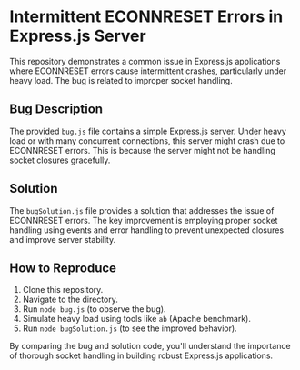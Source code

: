 # Intermittent ECONNRESET Errors in Express.js Server

This repository demonstrates a common issue in Express.js applications where ECONNRESET errors cause intermittent crashes, particularly under heavy load.  The bug is related to improper socket handling.

## Bug Description

The provided `bug.js` file contains a simple Express.js server. Under heavy load or with many concurrent connections, this server might crash due to ECONNRESET errors. This is because the server might not be handling socket closures gracefully.

## Solution

The `bugSolution.js` file provides a solution that addresses the issue of ECONNRESET errors.  The key improvement is employing proper socket handling using events and error handling to prevent unexpected closures and improve server stability.

## How to Reproduce

1. Clone this repository.
2. Navigate to the directory.
3. Run `node bug.js` (to observe the bug). 
4. Simulate heavy load using tools like `ab` (Apache benchmark).
5. Run `node bugSolution.js` (to see the improved behavior).

By comparing the bug and solution code, you'll understand the importance of thorough socket handling in building robust Express.js applications.